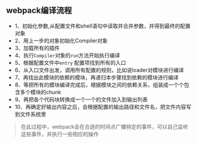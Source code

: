 ## webpack编译流程

- 1、初始化参数,从配置文件和shell语句中读取并合并参数，并得到最终的配置对象
- 2、用上一步的对象初始化Compiler对象
- 3、加载所有的插件
- 4、执行`Compiler`对象的`run`方法开始执行编译
- 5、根据配置文件中`entry` 配置项找到所有的入口
- 6、从入口文件出发，调用所有配置的规则，比如说loader对模块进行编译
- 7、再找出此模块的依赖的模块，再递归本步骤找到依赖的模块进行编译
- 8、等把所有的模块编译完成后，根据模块之间的依赖关系，组装成一个个包含多个模块的chunk
- 9、再把各个代码块转换成一个一个的文件加入到输出列表
- 10、再确定好输出内容之后，会根据配置的输出路径和文件名，把文件内容写到文件系统里

> 在此过程中，webpack会在合适的时间点广播特定的事件，可以自己监听这些事件，并执行一些相应的操作
